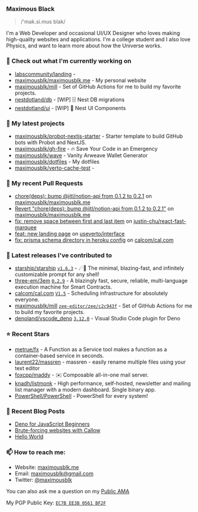 ### Maximous Black

> /'mak.si.mus blak/

I'm a Web Developer and occasional UI/UX Designer who loves making high-quality websites and applications. I'm a college
student and I also love Physics, and want to learn more about how the Universe works.

### 👷 Check out what I'm currently working on

- [labscommunity/landing](https://github.com/labscommunity/landing) - 
- [maximousblk/maximousblk.me](https://github.com/maximousblk/maximousblk.me) - My personal website
- [maximousblk/mill](https://github.com/maximousblk/mill) - Set of GitHub Actions for me to build my favorite projects.
- [nestdotland/db](https://github.com/nestdotland/db) - [WIP] 🗄️ Nest DB migrations
- [nestdotland/ui](https://github.com/nestdotland/ui) - [WIP] 💄 Nest UI Components

### 🌱 My latest projects

- [maximousblk/probot-nextjs-starter](https://github.com/maximousblk/probot-nextjs-starter) - Starter template to build GitHub bots with Probot and NextJS.
- [maximousblk/gh-fire](https://github.com/maximousblk/gh-fire) - 🔥 Save Your Code in an Emergency
- [maximousblk/wave](https://github.com/maximousblk/wave) - Vanity Arweave Wallet Generator
- [maximousblk/dotfiles](https://github.com/maximousblk/dotfiles) - My dotfiles
- [maximousblk/verto-cache-test](https://github.com/maximousblk/verto-cache-test) - 

### 🔨 My recent Pull Requests

- [chore(deps): bump @jitl/notion-api from 0.1.2 to 0.2.1](https://github.com/maximousblk/maximousblk.me/pull/406) on [maximousblk/maximousblk.me](https://github.com/maximousblk/maximousblk.me)
- [Revert &#34;chore(deps): bump @jitl/notion-api from 0.1.2 to 0.2.1&#34;](https://github.com/maximousblk/maximousblk.me/pull/405) on [maximousblk/maximousblk.me](https://github.com/maximousblk/maximousblk.me)
- [fix: remove space between first and last item](https://github.com/justin-chu/react-fast-marquee/pull/37) on [justin-chu/react-fast-marquee](https://github.com/justin-chu/react-fast-marquee)
- [feat: new landing page](https://github.com/useverto/interface/pull/9) on [useverto/interface](https://github.com/useverto/interface)
- [fix: prisma schema directory in heroku config](https://github.com/calcom/cal.com/pull/1872) on [calcom/cal.com](https://github.com/calcom/cal.com)

### 🔭 Latest releases I've contributed to

- [starship/starship](https://github.com/starship/starship) [`v1.6.3`](https://github.com/starship/starship/releases/tag/v1.6.3) - ☄🌌️  The minimal, blazing-fast, and infinitely customizable prompt for any shell!
- [three-em/3em](https://github.com/three-em/3em) [`0.2.9`](https://github.com/three-em/3em/releases/tag/0.2.9) - A blazingly fast, secure, reliable, multi-language execution machine for Smart Contracts.
- [calcom/cal.com](https://github.com/calcom/cal.com) [`V1.5`](https://github.com/calcom/cal.com/releases/tag/V1.5) - Scheduling infrastructure for absolutely everyone.
- [maximousblk/mill](https://github.com/maximousblk/mill) [`zee-editor/zee/c2c943f`](https://github.com/maximousblk/mill/releases/tag/zee-editor%2Fzee%2Fc2c943f) - Set of GitHub Actions for me to build my favorite projects.
- [denoland/vscode_deno](https://github.com/denoland/vscode_deno) [`3.12.0`](https://github.com/denoland/vscode_deno/releases/tag/3.12.0) - Visual Studio Code plugin for Deno

### ⭐ Recent Stars

- [metrue/fx](https://github.com/metrue/fx) - A Function as a Service tool makes a function as a  container-based service in seconds.
- [laurent22/massren](https://github.com/laurent22/massren) - massren - easily rename multiple files using your text editor
- [foxcpp/maddy](https://github.com/foxcpp/maddy) - ✉️ Composable all-in-one mail server.
- [knadh/listmonk](https://github.com/knadh/listmonk) - High performance, self-hosted, newsletter and mailing list manager with a modern dashboard. Single binary app.
- [PowerShell/PowerShell](https://github.com/PowerShell/PowerShell) - PowerShell for every system!

### 📰 Recent Blog Posts

- [Deno for JavaScript Beginners](https://maximousblk.me/posts/deno-for-javascript-beginners)
- [Brute-forcing websites with Callow](https://maximousblk.me/posts/brute-forcing-websites-with-callow)
- [Hello World](https://maximousblk.me/posts/hello-world)

### 📫 How to reach me:

- Website: [maximousblk.me](https://maximousblk.me/)
- Email: [maximousblk@gmail.com](mailto:maximousblk@gmail.com)
- Twitter: [@maximousblk](https://twitter.com/maximousblk)

You can also ask me a question on my [Public AMA](https://github.com/maximousblk/maximousblk/discussions/new?category=ama)

My PGP Public Key: [`EC7B EE3B 0561 BF2F`](https://keybase.io/maximousblk/pgp_keys.asc)
